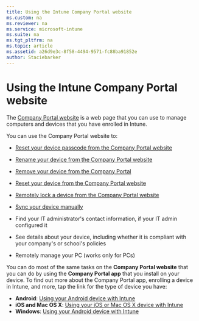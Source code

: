 ```yaml
---
title: Using the Intune Company Portal website
ms.custom: na
ms.reviewer: na
ms.service: microsoft-intune
ms.suite: na
ms.tgt_pltfrm: na
ms.topic: article
ms.assetid: a26d9e3c-8f58-4494-9571-fc88ba91852e
author: Staciebarker
---
```

# Using the Intune Company Portal website
The [Company Portal website](http://portal.manage.microsoft.com) is a web page that you can use to manage computers and devices that you have enrolled in Intune.

You can use the Company Portal website  to:

-   [Reset your device passcode from the Company Portal website](reset-your-passcode-cpwebsite.md)

-   [Rename your device from the Company Portal website](rename-your-device-cpwebsite.md)

-   [Remove your device from the Company Portal](remove-your-device-cpwebsite.md)

-   [Reset your device from the Company Portal website](reset-your-device-cpwebsite.md)

-   [Remotely lock a device from the Company Portal website](remote-lock-your-device.md)

-	[Sync your device manually](sync-your-device-manually-cpwebsite.md)

-   Find your IT administrator's contact information, if your IT admin configured it

-   See details about your device, including whether it is compliant with your company's or school's policies

-   Remotely manage your PC (works only for PCs)

You can do most of the same tasks on the **Company Portal website** that you can do by using the **Company Portal app** that you install on your device. To find out more about the Company Portal app, enrolling a device in Intune, and more, tap the link for the type of device you have:

- **Android**: [Using your Android device with Intune](using-your-android-device-with-intune.md)
- **iOS and Mac OS X**: [Using your iOS or Mac OS X device with Intune](using-your-ios-or-mac-os-x-device-with-intune.md)
- **Windows**: [Using your Android device with Intune](using-your-windows-device-with-intune.md)
